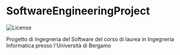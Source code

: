 # SoftwareEngineeringProject

![License](https://img.shields.io/github/license/andrearoota/SoftwareEngineeringProject)


Progetto di Ingegneria del Software del corso di laurea in Ingegneria Informatica presso l'Università di Bergamo
